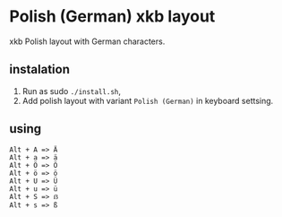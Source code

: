 # Polish (German) xkb layout

xkb Polish layout with German characters.

## instalation

1. Run as sudo ```./install.sh```,
2. Add polish layout with variant ```Polish (German)``` in keyboard settsing.

## using
```
Alt + A => Ä
Alt + a => ä
Alt + Ö => Ö
Alt + ö => ö
Alt + U => Ü
Alt + u => ü
Alt + S => ẞ
Alt + s => ß
```